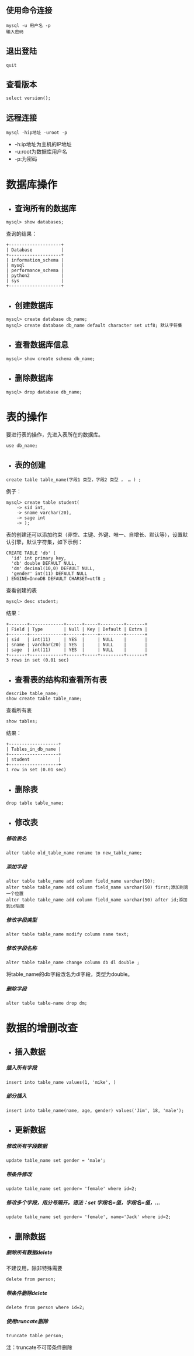 ## 使用命令连接

```
mysql -u 用户名 -p
输入密码
```

## 退出登陆

```
quit
```

## 查看版本

```
select version();
```

## 远程连接

```
mysql -hip地址 -uroot -p
```

* -h:ip地址为主机的IP地址
* -u:root为数据库用户名
* -p:为密码

# 数据库操作

* ## 查询所有的数据库

```
mysql> show databases;
```

查询的结果：

```
+--------------------+
| Database           |
+--------------------+
| information_schema |
| mysql              |
| performance_schema |
| python2            |
| sys                |
+--------------------+
```

* ## 创建数据库

```
mysql> create database db_name;
mysql> create database db_name default character set utf8; 默认字符集
```

* ## 查看数据库信息

```
mysql> show create schema db_name;
```

* ## 删除数据库

```
mysql> drop database db_name;
```

# 表的操作

要进行表的操作，先进入表所在的数据库。

```
use db_name;
```

* ## 表的创建

```
create table table_name(字段1 类型，字段2 类型 ， … ) ;
```

例子：

```
mysql> create table student(
    -> sid int,
    -> sname varchar(20),
    -> sage int
    -> );
```

表的创建还可以添加约束（非空、主键、外键、唯一、自增长、默认等），设置默认引擎，默认字符集，如下示例：

```
CREATE TABLE 'db' (
  'id' int primary key,
  'db' double DEFAULT NULL,
  'dm' decimal(10,0) DEFAULT NULL,
  'gender' int(11) DEFAULT NULL
) ENGINE=InnoDB DEFAULT CHARSET=utf8 ;
```

查看创建的表

```
mysql> desc student;
```

结果：

```
+-------+-------------+------+-----+---------+-------+
| Field | Type        | Null | Key | Default | Extra |
+-------+-------------+------+-----+---------+-------+
| sid   | int(11)     | YES  |     | NULL    |       |
| sname | varchar(20) | YES  |     | NULL    |       |
| sage  | int(11)     | YES  |     | NULL    |       |
+-------+-------------+------+-----+---------+-------+
3 rows in set (0.01 sec)
```

* ## 查看表的结构和查看所有表

```
describe table_name;
show create table table_name;
```

查看所有表

```
show tables;
```

结果：

```
+-------------------+
| Tables_in_db_name |
+-------------------+
| student           |
+-------------------+
1 row in set (0.01 sec)
```

* ## 删除表

```
drop table table_name;
```

* ## 修改表

##### 修改表名

```
alter table old_table_name rename to new_table_name;
```

##### 添加字段

```
alter table table_name add column field_name varchar(50);
alter table table_name add column field_name varchar(50) first;添加到第一个位置
alter table table_name add column field_name varchar(50) after id;添加到id后面
```

##### 修改字段类型

```
alter table table_name modify column name text;
```

##### 修改字段名称

```
alter table table_name change column db dl double ;
```

将table\_name的db字段改名为dl字段，类型为double。

##### 删除字段

```
alter table table-name drop dm;
```

# 数据的增删改查

* ## 插入数据

##### 插入所有字段

```
insert into table_name values(1, 'mike', )
```

##### 部分插入

```
insert into table_name(name, age, gender) values('Jim', 18, 'male');
```

* ## 更新数据

##### 修改所有字段数据

```
update table_name set gender = 'male';
```

##### 带条件修改

```
update table_name set gender= 'female' where id=2;
```

##### 修改多个字段，用分号隔开。语法：set 字段名=值，字段名=值，...

```
update table_name set gender= 'female', name='Jack' where id=2;
```

* ## 删除数据

##### 删除所有数据delete

不建议用，除非特殊需要

```
delete from person;
```

##### 带条件删除delete

```
delete from person where id=2;
```

##### 使用truncate删除

```
truncate table person;
```

注：truncate不可带条件删除



